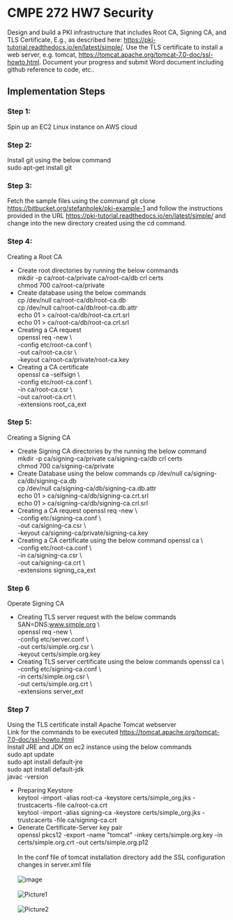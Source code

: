 # CMPE 272 HW7 Security

Design and build a PKI infrastructure that includes Root CA, Signing CA, and TLS Certificate,
E.g., as described here: https://pki-tutorial.readthedocs.io/en/latest/simple/.
Use the TLS certificate to install a web server, e.g. tomcat, https://tomcat.apache.org/tomcat-7.0-doc/ssl-howto.html.
Document your progress and submit Word document including github reference to code, etc..

## Implementation Steps<br/>
### Step 1:<br/>
Spin up an EC2 Linux instance on AWS cloud<br/>
### Step 2: 
Install git using the below command<br/>
sudo apt-get install git
### Step 3:
Fetch the sample files using the command git clone https://bitbucket.org/stefanholek/pki-example-1 and follow the instructions provided in the URL https://pki-tutorial.readthedocs.io/en/latest/simple/ and change into the new directory created using the cd command.
### Step 4:
Creating a Root CA
* Create root directories by running the below commands<br/>
mkdir -p ca/root-ca/private ca/root-ca/db crl certs<br/>
chmod 700 ca/root-ca/private<br/>
* Create database using the below commands<br/>
cp /dev/null ca/root-ca/db/root-ca.db <br/>
cp /dev/null ca/root-ca/db/root-ca.db.attr<br/>
echo 01 > ca/root-ca/db/root-ca.crt.srl<br/>
echo 01 > ca/root-ca/db/root-ca.crl.srl<br/>
* Creating a CA request<br/>
openssl req -new \ <br/>
-config etc/root-ca.conf \ <br/>
-out ca/root-ca.csr \ <br/>
-keyout ca/root-ca/private/root-ca.key <br/>
* Creating a CA certificate <br/>
openssl ca -selfsign \ <br/>
    -config etc/root-ca.conf \ <br/>
    -in ca/root-ca.csr \ <br/>
    -out ca/root-ca.crt \ <br/>
    -extensions root_ca_ext <br/>
### Step 5:
Creating a Signing CA
* Create Signing CA directories by the running the below command <br/>
mkdir -p ca/signing-ca/private ca/signing-ca/db crl certs <br/>
chmod 700 ca/signing-ca/private <br/>
* Create Database using the below commands
cp /dev/null ca/signing-ca/db/signing-ca.db <br/>
cp /dev/null ca/signing-ca/db/signing-ca.db.attr <br/>
echo 01 > ca/signing-ca/db/signing-ca.crt.srl <br/>
echo 01 > ca/signing-ca/db/signing-ca.crl.srl <br/>
* Creating a CA request
openssl req -new \ <br/>
    -config etc/signing-ca.conf \ <br/>
    -out ca/signing-ca.csr \ <br/>
    -keyout ca/signing-ca/private/signing-ca.key <br/>
* Creating a CA certificate using the below command
openssl ca \ <br/>
    -config etc/root-ca.conf \ <br/>
    -in ca/signing-ca.csr \ <br/>
    -out ca/signing-ca.crt \ <br/>
    -extensions signing_ca_ext <br/>
### Step 6
Operate Signing CA
* Creating TLS server request with the below commands
SAN=DNS:www.simple.org \ <br/>
openssl req -new \ <br/>
    -config etc/server.conf \ <br/>
    -out certs/simple.org.csr \ <br/>
    -keyout certs/simple.org.key <br/>
* Creating TLS server certificate using the below commands
openssl ca \ <br/>
    -config etc/signing-ca.conf \ <br/>
    -in certs/simple.org.csr \ <br/>
    -out certs/simple.org.crt \ <br/>
    -extensions server_ext <br/>
### Step 7 
Using the TLS certificate install Apache Tomcat webserver <br/>
Link for the commands to be executed https://tomcat.apache.org/tomcat-7.0-doc/ssl-howto.html <br/>
Install JRE and JDK on ec2 instance using the below commands<br/>
sudo apt update <br/>
sudo apt install default-jre <br/>
sudo apt install default-jdk <br/>
javac -version <br/>
* Preparing Keystore <br/>
keytool -import -alias root-ca -keystore certs/simple_org.jks -trustcacerts -file ca/root-ca.crt <br/>
keytool -import -alias signing-ca -keystore certs/simple_org.jks -trustcacerts -file ca/signing-ca.crt <br/>
* Generate Certificate-Server key pair <br/>
openssl pkcs12 -export -name "tomcat" -inkey certs/simple.org.key -in certs/simple.org.crt -out certs/simple.org.p12<br/><br/>
In the conf file of tomcat installation directory add the SSL configuration changes in server.xml file <br/><br/>
![image](https://user-images.githubusercontent.com/111547793/201504017-3c10f9bd-8763-4db8-8ed2-8c2b55349146.png) <br/><br/>
![Picture1](https://user-images.githubusercontent.com/111547793/201504068-07171715-3c21-45aa-9e47-fafa32a3e39b.png)<br/><br/>
![Picture2](https://user-images.githubusercontent.com/111547793/201504071-bee36780-16c2-44ed-a5a2-3847ad958196.png)<br/><br/>


















